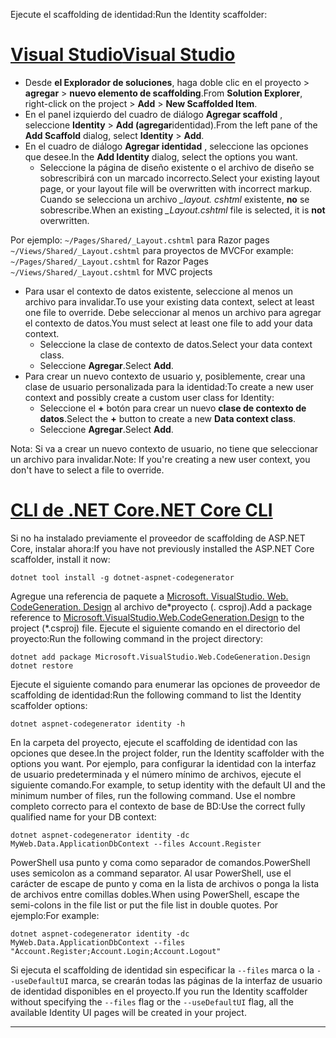 <span data-ttu-id="31596-101">Ejecute el scaffolding de identidad:</span><span class="sxs-lookup"><span data-stu-id="31596-101">Run the Identity scaffolder:</span></span>

# <a name="visual-studiotabvisual-studio"></a>[<span data-ttu-id="31596-102">Visual Studio</span><span class="sxs-lookup"><span data-stu-id="31596-102">Visual Studio</span></span>](#tab/visual-studio)

* <span data-ttu-id="31596-103">Desde **el Explorador de soluciones**, haga doble clic en el proyecto > **agregar** > **nuevo elemento de scaffolding**.</span><span class="sxs-lookup"><span data-stu-id="31596-103">From **Solution Explorer**, right-click on the project > **Add** > **New Scaffolded Item**.</span></span>
* <span data-ttu-id="31596-104">En el panel izquierdo del cuadro de diálogo **Agregar scaffold** , seleccione **Identity** > **Add (agregar**identidad).</span><span class="sxs-lookup"><span data-stu-id="31596-104">From the left pane of the **Add Scaffold** dialog, select **Identity** > **Add**.</span></span>
* <span data-ttu-id="31596-105">En el cuadro de diálogo **Agregar identidad** , seleccione las opciones que desee.</span><span class="sxs-lookup"><span data-stu-id="31596-105">In the **Add Identity** dialog, select the options you want.</span></span>
  * <span data-ttu-id="31596-106">Seleccione la página de diseño existente o el archivo de diseño se sobrescribirá con un marcado incorrecto.</span><span class="sxs-lookup"><span data-stu-id="31596-106">Select your existing layout page, or your layout file will be overwritten with incorrect markup.</span></span> <span data-ttu-id="31596-107">Cuando se selecciona un archivo  *\_layout. cshtml* existente, **no** se sobrescribe.</span><span class="sxs-lookup"><span data-stu-id="31596-107">When an existing *\_Layout.cshtml* file is selected, it is **not** overwritten.</span></span>

 <span data-ttu-id="31596-108">Por ejemplo: `~/Pages/Shared/_Layout.cshtml` para Razor pages `~/Views/Shared/_Layout.cshtml` para proyectos de MVC</span><span class="sxs-lookup"><span data-stu-id="31596-108">For example: `~/Pages/Shared/_Layout.cshtml` for Razor Pages `~/Views/Shared/_Layout.cshtml` for MVC projects</span></span>
* <span data-ttu-id="31596-109">Para usar el contexto de datos existente, seleccione al menos un archivo para invalidar.</span><span class="sxs-lookup"><span data-stu-id="31596-109">To use your existing data context, select at least one file to override.</span></span> <span data-ttu-id="31596-110">Debe seleccionar al menos un archivo para agregar el contexto de datos.</span><span class="sxs-lookup"><span data-stu-id="31596-110">You must select at least one file to add your data context.</span></span>
  * <span data-ttu-id="31596-111">Seleccione la clase de contexto de datos.</span><span class="sxs-lookup"><span data-stu-id="31596-111">Select your data context class.</span></span>
  * <span data-ttu-id="31596-112">Seleccione **Agregar**.</span><span class="sxs-lookup"><span data-stu-id="31596-112">Select **Add**.</span></span>
* <span data-ttu-id="31596-113">Para crear un nuevo contexto de usuario y, posiblemente, crear una clase de usuario personalizada para la identidad:</span><span class="sxs-lookup"><span data-stu-id="31596-113">To create a new user context and possibly create a custom user class for Identity:</span></span>
  * <span data-ttu-id="31596-114">Seleccione el **+** botón para crear un nuevo **clase de contexto de datos**.</span><span class="sxs-lookup"><span data-stu-id="31596-114">Select the **+** button to create a new **Data context class**.</span></span>
  * <span data-ttu-id="31596-115">Seleccione **Agregar**.</span><span class="sxs-lookup"><span data-stu-id="31596-115">Select **Add**.</span></span>

<span data-ttu-id="31596-116">Nota: Si va a crear un nuevo contexto de usuario, no tiene que seleccionar un archivo para invalidar.</span><span class="sxs-lookup"><span data-stu-id="31596-116">Note: If you're creating a new user context, you don't have to select a file to override.</span></span>

# <a name="net-core-clitabnetcore-cli"></a>[<span data-ttu-id="31596-117">CLI de .NET Core</span><span class="sxs-lookup"><span data-stu-id="31596-117">.NET Core CLI</span></span>](#tab/netcore-cli)

<span data-ttu-id="31596-118">Si no ha instalado previamente el proveedor de scaffolding de ASP.NET Core, instalar ahora:</span><span class="sxs-lookup"><span data-stu-id="31596-118">If you have not previously installed the ASP.NET Core scaffolder, install it now:</span></span>

```dotnetcli
dotnet tool install -g dotnet-aspnet-codegenerator
```

<span data-ttu-id="31596-119">Agregue una referencia de paquete a [Microsoft. VisualStudio. Web. CodeGeneration. Design](https://www.nuget.org/packages/Microsoft.VisualStudio.Web.CodeGeneration.Design/) al archivo de\*proyecto (. csproj).</span><span class="sxs-lookup"><span data-stu-id="31596-119">Add a package reference to [Microsoft.VisualStudio.Web.CodeGeneration.Design](https://www.nuget.org/packages/Microsoft.VisualStudio.Web.CodeGeneration.Design/) to the project (\*.csproj) file.</span></span> <span data-ttu-id="31596-120">Ejecute el siguiente comando en el directorio del proyecto:</span><span class="sxs-lookup"><span data-stu-id="31596-120">Run the following command in the project directory:</span></span>

```dotnetcli
dotnet add package Microsoft.VisualStudio.Web.CodeGeneration.Design
dotnet restore
```

<span data-ttu-id="31596-121">Ejecute el siguiente comando para enumerar las opciones de proveedor de scaffolding de identidad:</span><span class="sxs-lookup"><span data-stu-id="31596-121">Run the following command to list the Identity scaffolder options:</span></span>

```dotnetcli
dotnet aspnet-codegenerator identity -h
```

<span data-ttu-id="31596-122">En la carpeta del proyecto, ejecute el scaffolding de identidad con las opciones que desee.</span><span class="sxs-lookup"><span data-stu-id="31596-122">In the project folder, run the Identity scaffolder with the options you want.</span></span> <span data-ttu-id="31596-123">Por ejemplo, para configurar la identidad con la interfaz de usuario predeterminada y el número mínimo de archivos, ejecute el siguiente comando.</span><span class="sxs-lookup"><span data-stu-id="31596-123">For example, to setup identity with the default UI and the minimum number of files, run the following command.</span></span> <span data-ttu-id="31596-124">Use el nombre completo correcto para el contexto de base de BD:</span><span class="sxs-lookup"><span data-stu-id="31596-124">Use the correct fully qualified name for your DB context:</span></span>

```dotnetcli
dotnet aspnet-codegenerator identity -dc MyWeb.Data.ApplicationDbContext --files Account.Register
```

<span data-ttu-id="31596-125">PowerShell usa punto y coma como separador de comandos.</span><span class="sxs-lookup"><span data-stu-id="31596-125">PowerShell uses semicolon as a command separator.</span></span> <span data-ttu-id="31596-126">Al usar PowerShell, use el carácter de escape de punto y coma en la lista de archivos o ponga la lista de archivos entre comillas dobles.</span><span class="sxs-lookup"><span data-stu-id="31596-126">When using PowerShell, escape the semi-colons in the file list or put the file list in double quotes.</span></span> <span data-ttu-id="31596-127">Por ejemplo:</span><span class="sxs-lookup"><span data-stu-id="31596-127">For example:</span></span>

```dotnetcli
dotnet aspnet-codegenerator identity -dc MyWeb.Data.ApplicationDbContext --files "Account.Register;Account.Login;Account.Logout"
```

<span data-ttu-id="31596-128">Si ejecuta el scaffolding de identidad sin especificar la `--files` marca o la `--useDefaultUI` marca, se crearán todas las páginas de la interfaz de usuario de identidad disponibles en el proyecto.</span><span class="sxs-lookup"><span data-stu-id="31596-128">If you run the Identity scaffolder without specifying the `--files` flag or the `--useDefaultUI` flag, all the available Identity UI pages will be created in your project.</span></span>

---
